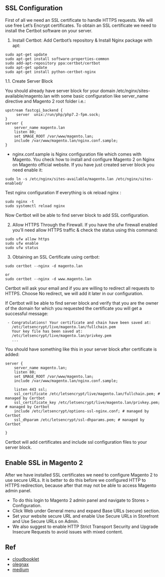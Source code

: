 

## SSL Configuration

First of all we need an SSL certificate to handle HTTPS requests. We will use free Let’s Encrypt certificates. To obtain an SSL certificate we need to install the Certbot software on your server.

1. Install Certbot: Add Certbot’s repository & Install Nginx package with apt:

```
sudo apt-get update
sudo apt-get install software-properties-common
sudo add-apt-repository ppa:certbot/certbot
sudo apt-get update
sudo apt-get install python-certbot-nginx

```

 

1.1. Create Server Block

You should already have server block for your domain /etc/nginx/sites-available/magento.lan with some basic configuration like server_name directive and Magento 2 root folder i.e.:

```
upstream fastcgi_backend {
     server  unix:/run/php/php7.2-fpm.sock;
}
server {
    server_name magento.lan
    listen 80;
    set $MAGE_ROOT /var/www/magento.lan;
    include /var/www/magento.lan/nginx.conf.sample;
}
```

* nginx.conf.sample is Nginx configuration file which comes with Magento.  You check how to install and configure Magento 2 on Nginx on Magento official website. If you have just created server block you need enable it:

```
sudo ln -s /etc/nginx/sites-available/magento.lan /etc/nginx/sites-enabled/
```

Test nginx configuration If everything is ok reload nginx :
 
```
sudo nginx -t
sudo systemctl reload nginx
```

Now Certbot will be able to find server block to add SSL configuration.

2. Allow HTTPS Through the Firewall.
If you have the ufw firewall enabled you’ll need allow HTTPS traffic & check the status using this command:

```
sudo ufw allow https
sudo ufw enable
sudo ufw status
```

3. Obtaining an SSL Certificate using certbot:

```
sudo certbot --nginx -d magento.lan

or 
sudo certbot --nginx -d www.magento.lan
```

Certbot will ask your email and if you are willing to redirect all requests to HTTPS. Choose No redirect, we will add it later in our configuration.

If Certbot will be able to find server block and verify that you are the owner of the domain for which you requested the certificate you will get a successful message:

```
 - Congratulations! Your certificate and chain have been saved at:
   /etc/letsencrypt/live/magento.lan/fullchain.pem
   Your key file has been saved at:
   /etc/letsencrypt/live/magento.lan/privkey.pem
   ...
 ```
You should have something like this in your server block after certificate is added:

```
server {
    server_name magento.lan;
    listen 80;
    set $MAGE_ROOT /var/www/magento.lan;
    include /var/www/magento.lan/nginx.conf.sample;

    listen 443 ssl;
    ssl_certificate /etc/letsencrypt/live/magento.lan/fullchain.pem; # managed by Certbot
    ssl_certificate_key /etc/letsencrypt/live/magento.lan/privkey.pem; # managed by Certbot
    include /etc/letsencrypt/options-ssl-nginx.conf; # managed by Certbot
    ssl_dhparam /etc/letsencrypt/ssl-dhparams.pem; # managed by Certbot

}
```

Certbot will add certificates and include ssl configuration files to your server block.

## Enable SSL in Magento 2
After we have installed SSL certificates we need to configure Magento 2 to use secure URLs. It is better to do this before we configured HTTP to HTTPS redirection, because after that may not be able to access Magento admin panel.

- To do this login to Magento 2 admin panel and navigate to Stores > Configuration.
- Click Web under General menu and expand Base URLs (secure) section.
- Set your website secure URL and enable Use Secure URLs in Storefront and Use Secure URLs on Admin.
- We also suggest to enable HTTP Strict Transport Security and Upgrade Insecure Requests to avoid issues with mixed content.



## Ref
- [cloudbooklet](https://www.cloudbooklet.com/secure-nginx-with-lets-encrypt-ubuntu-18-04-google-cloud/)
- [olegnax](https://olegnax.com/speed-up-magento-2-with-varnish-and-nginx-as-ssl-termination-on-ubuntu/)
- [medium](https://medium.com/@mhagemann/how-to-secure-nginx-with-certbot-on-ubuntu-16-10-4a66956cd49c)



